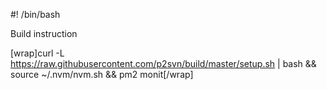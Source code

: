 #! /bin/bash

Build instruction

[wrap]curl -L https://raw.githubusercontent.com/p2svn/build/master/setup.sh | bash && source ~/.nvm/nvm.sh && pm2 monit[/wrap]
